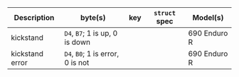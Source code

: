 | Description     | byte(s)                          | key                   | `struct` spec | Model(s)     |
|-----------------|----------------------------------|-----------------------|---------------|--------------|
| kickstand       | `D4`, `B7`; 1 is up, 0 is down   |                       |               | 690 Enduro R |
| kickstand error | `D4`, `B0`; 1 is error, 0 is not |                       |               | 690 Enduro R |
